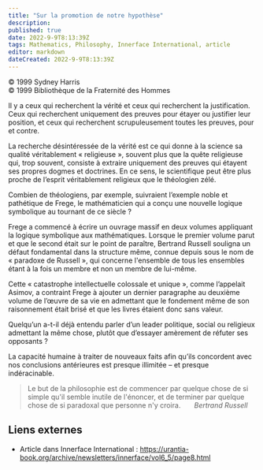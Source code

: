 ```yaml
---
title: "Sur la promotion de notre hypothèse"
description: 
published: true
date: 2022-9-9T8:13:39Z
tags: Mathematics, Philosophy, Innerface International, article
editor: markdown
dateCreated: 2022-9-9T8:13:39Z
---
```


<p class="v-card v-sheet theme--light gray lighten-3 px-2">© 1999 Sydney Harris<br>© 1999 Bibliothèque de la Fraternité des Hommes</p>


Il y a ceux qui recherchent la vérité et ceux qui recherchent la justification. Ceux qui recherchent uniquement des preuves pour étayer ou justifier leur position, et ceux qui recherchent scrupuleusement toutes les preuves, pour et contre.

La recherche désintéressée de la vérité est ce qui donne à la science sa qualité véritablement « religieuse », souvent plus que la quête religieuse qui, trop souvent, consiste à extraire uniquement des preuves qui étayent ses propres dogmes et doctrines. En ce sens, le scientifique peut être plus proche de l’esprit véritablement religieux que le théologien zélé.

Combien de théologiens, par exemple, suivraient l’exemple noble et pathétique de Frege, le mathématicien qui a conçu une nouvelle logique symbolique au tournant de ce siècle ?

Frege a commencé à écrire un ouvrage massif en deux volumes appliquant la logique symbolique aux mathématiques. Lorsque le premier volume parut et que le second était sur le point de paraître, Bertrand Russell souligna un défaut fondamental dans la structure même, connue depuis sous le nom de « paradoxe de Russell », qui concerne l'ensemble de tous les ensembles étant à la fois un membre et non un membre de lui-même.

Cette « catastrophe intellectuelle colossale et unique », comme l’appelait Asimov, a contraint Frege à ajouter un dernier paragraphe au deuxième volume de l’œuvre de sa vie en admettant que le fondement même de son raisonnement était brisé et que les livres étaient donc sans valeur.

Quelqu’un a-t-il déjà entendu parler d’un leader politique, social ou religieux admettant la même chose, plutôt que d’essayer amèrement de réfuter ses opposants ?

La capacité humaine à traiter de nouveaux faits afin qu’ils concordent avec nos conclusions antérieures est presque illimitée – et presque indéracinable.

> Le but de la philosophie est de commencer par quelque chose de si simple qu'il semble inutile de l'énoncer, et de terminer par quelque chose de si paradoxal que personne n'y croira.
> &nbsp; &nbsp; &nbsp; _Bertrand Russell_

## Liens externes

- Article dans Innerface International : https://urantia-book.org/archive/newsletters/innerface/vol6_5/page8.html




